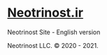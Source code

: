# [Neotrinost.ir](https://neotrinost.ir)

Neotrinost Site - English version

Neotrinost LLC. © 2020 - 2021.